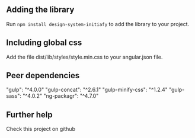 ## Adding the library

Run `npm install design-system-initiafy` to add the library to your project.

## Including global css

Add the file dist/lib/styles/style.min.css to your angular.json file.

## Peer dependencies

"gulp": "^4.0.0"
"gulp-concat": "^2.6.1"
"gulp-minify-css": "^1.2.4"
"gulp-sass": "^4.0.2"
"ng-packagr": "^4.7.0"

## Further help

Check this project on github
